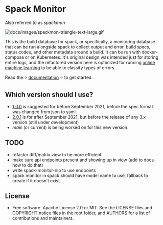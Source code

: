 # Spack Monitor

Also referred to as *spackmon*

![docs/images/spackmon-triangle-text-large.gif](docs/images/spackmon-triangle-text-large.gif)

This is the build database for spack, or specifically, a monitoring database
that can be run alongside spack to collect output and error, build specs,
status codes, and other metadata around a build. It can be run with docker-compose
or on Kubernetes. It's original design was intended just for storing entire logs,
and the refactored version here is optimized for running [online machine learning](https://riverml.xyz/latest/)
to be able to classify types of errors.

Read the ⭐️ [documentation](https://spack-monitor.readthedocs.io/) ⭐️ to get started.

## Which version should I use?

 - [1.0.0](https://github.com/spack/spack-monitor/releases/tag/1.0.0) is suggested for before September 2021, before the spec format was changed from json to yaml.
 - [2.0.1](https://github.com/spack/spack-monitor/releases/tag/2.0.1) is for after September 2021, but before the release of any 3.x version (still under development) 
 - *main* (or current) is being worked on for this new version.

## TODO

 - refactor diff/matrix view to be more efficient
 - make sure api endpoints present and showing up in view (add to docs how to do that)
 - write spack-monitor-nlp to use endpoints
 - spack monitor in spack should have model name to use, fallback to create if it doesn't exist.

## License

 * Free software: Apache License 2.0 or MIT. See the LICENSE files and COPYRIGHT notice files in the root folder, and [AUTHORS](AUTHORS) for a list of contributions and maintainers.
